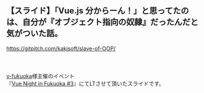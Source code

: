 ## 【スライド】「Vue.js 分からーん！」と思ってたのは、自分が『オブジェクト指向の奴隷』だったんだと気がついた話。    
https://gitpitch.com/kakisoft/slave-of-OOP/    
　    　    

　    
[v-fukuoka](https://v-fukuoka.connpass.com/)様主催のイベント  
『[Vue Night in Fukuoka #3](https://v-fukuoka.connpass.com/event/128813/)』にてLTさせて頂いたスライドです。    
